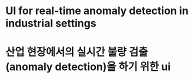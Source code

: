 # UI for real-time anomaly detection in industrial settings
# 산업 현장에서의 실시간 불량 검출(anomaly detection)을 하기 위한 ui 

